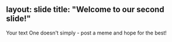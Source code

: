 layout: slide
title: "Welcome to our second slide!"
---
Your text
One doesn't simply - post a meme and hope for the best!
